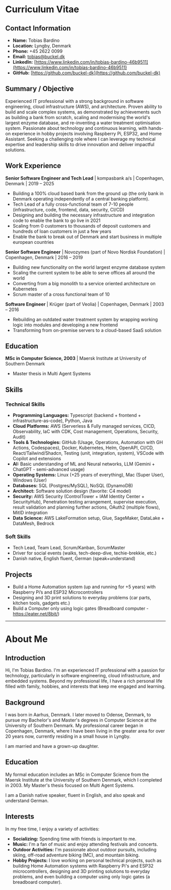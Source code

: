 # Curriculum Vitae

## **Contact Information**

* **Name:** Tobias Bardino  
* **Location:** Lyngby, Denmark  
* **Phone:** \+45 2622 0099  
* **Email:** tobias@buckel.dk  
* **LinkedIn:** [https://www.linkedin.com/in/tobias-bardino-46b9511](https://www.linkedin.com/in/tobias-bardino-46b9511)  
* **GitHub:** [https://github.com/buckel-dk](https://github.com/buckel-dk)

##

## **Summary / Objective**

Experienced IT professional with a strong background in software engineering, cloud infrastructure (AWS), and architecture. Proven ability to build and scale complex systems, as demonstrated by achievements such as building a bank from scratch, scaling and modernising the world's largest enzyme database, and re-inventing a water treatment optimisation system. Passionate about technology and continuous learning, with hands-on experience in hobby projects involving Raspberry Pi, ESP32, and Home Assistant. Seeking a challenging role where I can leverage my technical expertise and leadership skills to drive innovation and deliver impactful solutions.

## **Work Experience**

**Senior Software Engineer and Tech Lead** | kompasbank a/s | Copenhagen, Denmark | 2019 – 2025

* Building a 100% cloud based bank from the ground up (the only bank in Denmark operating independently of a central banking platform).  
* Tech Lead of a fully cross-functional team of 7-10 people (infrastructure, code, frontend, data, security, CI/CD)  
* Designing and building the necessary infrastructure and integration code to enable the bank to go live in 2021  
* Scaling from 0 customers to thousands of deposit customers and hundreds of loan customers in just a few years  
* Enable the bank to break out of Denmark and start business in multiple european countries

**Senior Software Engineer** | Novozymes (part of Novo Nordisk Foundation) | Copenhagen, Denmark | 2016 – 2019

* Building new functionality on the world largest enzyme database system  
* Scaling the current system to be able to serve offices all around the world  
* Converting from a big monolith to a service oriented architecture on Kubernetes  
* Scrum master of a cross functional team of 10

**Software Engineer** | Krüger (part of Veolia) | Copenhagen, Denmark | 2003 – 2016

* Rebuilding an outdated water treatment system by wrapping working logic into modules and developing a new frontend  
* Transforming from on-premise servers to a cloud-based SaaS solution

## **Education**

**MSc in Computer Science, 2003** | Maersk Institute at University of Southern Denmark

* Master thesis in Multi Agent Systems

## **Skills**

### **Technical Skills**

* **Programming Languages:** Typescript (backend \+ frontend \+ infrastructure-as-code), Python, Java  
* **Cloud Platforms:** AWS (Serverless & Fully managed services, CICD, Observability, IaC with CDK, Cost management, Operations, Security, Audit)  
* **Tools & Technologies:** GitHub (Usage, Operations, Automation with GH Actions, Codespaces), Docker, Kubernetes, Helm, OpenAPI, CI/CD, React/Tailwind/Shadcn, Testing (unit, integration, system), VSCode with Copilot and extensions  
* **AI:** Basic understanding of ML and Neural networks, LLM (Gemini \+ ChatGPT \- semi-advanced usage)  
* **Operating Systems:** Linux (+25 years of everything), Mac (Super User), Windows (User)  
* **Databases:** SQL (Postgres/MySQL), NoSQL (DynamoDB)  
* **Architect:** Software solution design (favorite: C4 model)  
* **Security:** AWS Security (ControlTower \+ IAM Identity Center \+ SecurityHub), Penetration testing arrangement, supervise execution, result validation and planning further actions, OAuth2 (multiple flows), MitID integration  
* **Data Science:** AWS LakeFormation setup, Glue, SageMaker, DataLake \+ DataMesh, Bedrock

### **Soft Skills**

* Tech Lead, Team Lead, Scrum/Kanban, ScrumMaster  
* Driver for social events (walks, tech-deep-dive, techie-brekkie, etc.)  
* Danish native, English fluent, German (speak+understand)

## **Projects**

* Build a Home Automation system (up and running for \+5 years) with Raspberry Pi’s and ESP32 Microcontrollers  
* Designing and 3D print solutions to everyday problems (car parts, kitchen tools, gadgets etc.)  
* Build a Computer only using logic gates (Breadboard computer \- https://eater.net/8bit/)

---

# **About Me**

## **Introduction**

Hi, I'm Tobias Bardino. I'm an experienced IT professional with a passion for technology, particularly in software engineering, cloud infrastructure, and embedded systems. Beyond my professional life, I have a rich personal life filled with family, hobbies, and interests that keep me engaged and learning.

## **Background**

I was born in Aarhus, Denmark. I later moved to Odense, Denmark, to pursue my Bachelor's and Master's degrees in Computer Science at the University of Southern Denmark. My professional career began in Copenhagen, Denmark, where I have been living in the greater area for over 20 years now, currently residing in a small house in Lyngby.

I am married and have a grown-up daughter.

## **Education**

My formal education includes an MSc in Computer Science from the Maersk Institute at the University of Southern Denmark, which I completed in 2003\. My Master's thesis focused on Multi Agent Systems.

I am a Danish native speaker, fluent in English, and also speak and understand German.

## **Interests**

In my free time, I enjoy a variety of activities:

* **Socializing:** Spending time with friends is important to me.  
* **Music:** I'm a fan of music and enjoy attending festivals and concerts.  
* **Outdoor Activities:** I'm passionate about outdoor pursuits, including skiing, off-road adventure biking (MC), and mountain biking.  
* **Hobby Projects:** I love working on personal technical projects, such as building Home Automation systems with Raspberry Pi's and ESP32 microcontrollers, designing and 3D printing solutions to everyday problems, and even building a computer using only logic gates (a breadboard computer).
